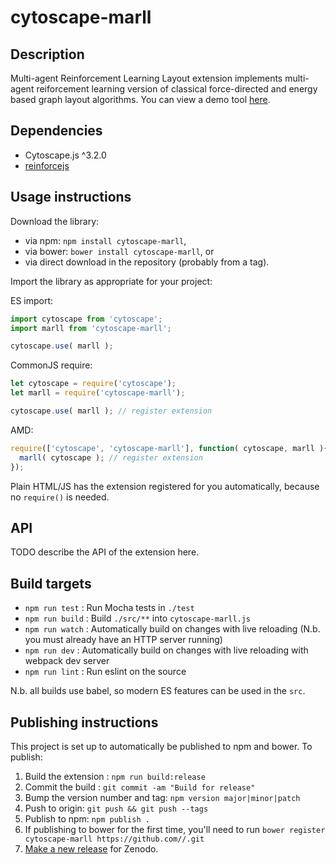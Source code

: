 cytoscape-marll
================================================================================


## Description

Multi-agent Reinforcement Learning Layout extension implements multi-agent reiforcement learning version of classical force-directed and energy based graph layout algorithms. You can view a demo tool [here](https://kinimesi.github.io/marl-layout-demo/).

## Dependencies

 * Cytoscape.js ^3.2.0
 * [reinforcejs](https://github.com/karpathy/reinforcejs)


## Usage instructions

Download the library:
 * via npm: `npm install cytoscape-marll`,
 * via bower: `bower install cytoscape-marll`, or
 * via direct download in the repository (probably from a tag).

Import the library as appropriate for your project:

ES import:

```js
import cytoscape from 'cytoscape';
import marll from 'cytoscape-marll';

cytoscape.use( marll );
```

CommonJS require:

```js
let cytoscape = require('cytoscape');
let marll = require('cytoscape-marll');

cytoscape.use( marll ); // register extension
```

AMD:

```js
require(['cytoscape', 'cytoscape-marll'], function( cytoscape, marll ){
  marll( cytoscape ); // register extension
});
```

Plain HTML/JS has the extension registered for you automatically, because no `require()` is needed.


## API

TODO describe the API of the extension here.


## Build targets

* `npm run test` : Run Mocha tests in `./test`
* `npm run build` : Build `./src/**` into `cytoscape-marll.js`
* `npm run watch` : Automatically build on changes with live reloading (N.b. you must already have an HTTP server running)
* `npm run dev` : Automatically build on changes with live reloading with webpack dev server
* `npm run lint` : Run eslint on the source

N.b. all builds use babel, so modern ES features can be used in the `src`.


## Publishing instructions

This project is set up to automatically be published to npm and bower.  To publish:

1. Build the extension : `npm run build:release`
1. Commit the build : `git commit -am "Build for release"`
1. Bump the version number and tag: `npm version major|minor|patch`
1. Push to origin: `git push && git push --tags`
1. Publish to npm: `npm publish .`
1. If publishing to bower for the first time, you'll need to run `bower register cytoscape-marll https://github.com//.git`
1. [Make a new release](https://github.com///releases/new) for Zenodo.
